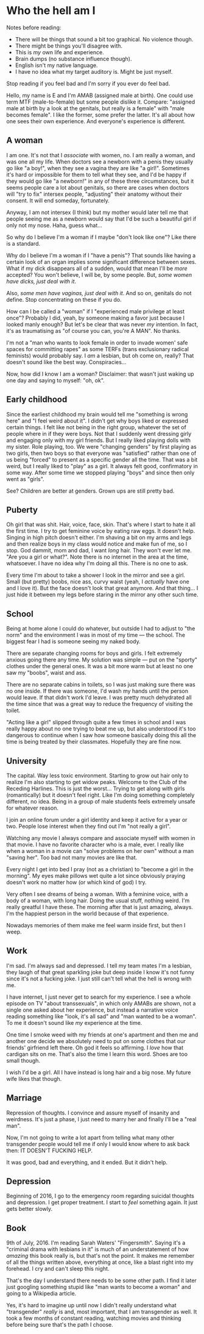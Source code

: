 # Who the hell am I

Notes before reading:

 * There will be things that sound a bit too graphical. No violence though.
 * There might be things you'll disagree with.
 * This is *my* own life and experience.
 * Brain dumps (no substance influence though).
 * English isn't my native language.
 * I have no idea what my target auditory is. Might be just myself.

Stop reading if you feel bad and I'm sorry if you ever do feel bad.

Hello, my name is E and I'm AMAB (assigned male at birth).  One could
use term MTF (male-to-female) but some people dislike it.  Compare:
"assigned male at birth by a look at the genitals, but really is a
female" with "male becomes female".  I like the former, some prefer
the latter. It's all about how one sees their own experience. And
everyone's experience is different.

## A woman

I am one.  It's not that I *associate* with women, no.  I am really a
woman, and was one all my life.  When doctors see a newborn with a
penis they usually go like "a boy!", when they see a vagina they are
like "a girl!".  Sometimes it's hard or impossible for them to tell
what they see, and I'd be happy if they would go like "a newborn!" in
any of these three circumstances, but it seems people care a lot about
genitals, so there are cases when doctors will "try to fix" intersex
people, "adjusting" their anatomy without their consent.  It will end
someday, fortunately.

Anyway, I am not intersex (I think) but my mother would later tell me
that people seeing me as a newborn would say that I'd be such a
beautiful girl if only not my nose. Haha, guess what...

So why do I believe I'm a woman if I maybe "don't look like one"?
Like there is a standard.

Why do I believe I'm a woman if I "have a penis"?  That sounds like
having a certain look of an organ implies some significant difference
between sexes.  What if my dick disappears all of a sudden, would that
mean I'll be *more* accepted?  You won't believe, I will be, by some
people.  But, _some women have dicks, just deal with it_.

Also, _some men have vaginas, just deal with it_.  And so on, genitals
do not define. Stop concentrating on these if you do.

How can I be called a "woman" if I "experienced male privilege at
least once"?  Probably I did, yeah, by someone making a favor just
because I looked manly enough?  But let's be clear that was never *my*
intention.  In fact, it's as traumatising as "of course you can,
you're A MAN".  No thanks.

I'm not a "man who wants to look female in order to invade women' safe
spaces for committing rapes" as some TERFs (trans exclusionary radical
feminists) would probably say.  I *am* a lesbian, but oh come on,
really?  That doesn't sound like the best way.  Conspiracies...

Now, how did I know I am a woman? Disclaimer: that wasn't just waking
up one day and saying to myself: "oh, ok".

## Early childhood

Since the earliest childhood my brain would tell me "something is wrong
here" and "I feel weird about it".  I didn't get why boys liked or
expressed certain things.  I felt like not being in the right group,
whatever the set of people where in if they were boys.  Not that I
suddenly went dressing girly and engaging only with my girl friends.
But I really liked playing dolls with my sister.  Role playing, too.
We were "changing genders" by first playing as two girls, then two
boys so that everyone was "satisfied" rather than one of us being
"forced" to present as a specific gender all the time.  That was a bit
weird, but I really liked to "play" as a girl.  It always felt good,
confirmatory in some way.  After some time we stopped playing "boys"
and since then only went as "girls".

See?  Children are better at genders. Grown ups are still pretty bad.

## Puberty

Oh girl that was shit.  Hair, voice, face, skin.  That's where I start
to hate it all the first time.  I try to get feminine voice by eating
raw eggs.  It doesn't help.  Singing in high pitch doesn't either.
I'm shaving a bit on my arms and legs and then realize boys in my
class would notice and make fun of me, so I stop.  God dammit, mom and
dad, I want *long* hair.  They won't ever let me.  "Are you a girl or
what?".  Note there is no internet in the area at the time,
whatsoever.  I have no idea why I'm doing all this. There is no one to
ask.

Every time I'm about to take a shower I look in the mirror and see a
girl.  Small (but pretty) boobs, nice ass, curvy waist (yeah, I
*actually* have one and I love it).  But the face doesn't look that
great anymore.  And that thing...  I just hide it between my legs
before staring in the mirror any other such time.

## School

Being at home alone I could do whatever, but outside I had to adjust
to "the norm" and the environment I was in most of my time — the school.
The biggest fear I had is someone seeing my naked body.

There are separate changing rooms for boys and girls.  I felt
extremely anxious going there any time.  My solution was simple — put
on the "sporty" clothes under the general ones.  It was a bit more
warm but at least no one saw my "boobs", waist and ass.

There are no separate cabins in toilets, so I was just making sure
there was no one inside.  If there was someone, I'd wash my hands
until the person would leave.  If that didn't work I'd leave.  I was
pretty much dehydrated all the time since that was a great way to
reduce the frequency of visiting the toilet.

"Acting like a girl" slipped through quite a few times in school and I
was really happy about no one trying to beat me up, but also
understood it's too dangerous to continue when I saw how someone
basically doing this all the time is being treated by their
classmates. Hopefully they are fine now.

## University

The capital.  Way less toxic environment.  Starting to grow out hair
only to realize I'm also starting to get widow peaks.  Welcome to the
Club of the Receding Harlines.  This is just the worst...  Trying to
get along with girls (romantically) but it doesn't feel right.  Like
I'm doing something completely different, no idea.  Being in a group
of male students feels extremely unsafe for whatever reason.

I join an online forum under a girl identity and keep it active for a
year or two.  People lose interest when they find out I'm "not really
a girl".

Watching any movie I always compare and associate myself with women in
that movie.  I have no favorite character who is a male, ever.  I
really like when a woman in a movie can "solve problems on her own"
without a man "saving her". Too bad not many movies are like that.

Every night I get into bed I pray (not as a christian) to "become a
girl in the morning". My eyes make pillows wet quite a lot since
obviously praying doesn't work no matter how (or which kind of god)
I try.

Very often I see dreams of being a woman. With a feminine voice, with a
body of a woman, with long hair.  Doing the usual stuff, nothing weird.
I'm really greatful I have these.  The morning after that is just amazing,
always.  I'm the happiest person in the world because of that experience.

Nowadays memories of them make me feel warm inside first, but then I
weep.

## Work

I'm sad.  I'm always sad and depressed.  I tell my team mates I'm a
lesbian, they laugh of that great sparkling joke but deep inside I
know it's not funny since it's not a fucking joke. I just still can't
tell what the hell is wrong with me.

I have internet, I just never get to search for my experience. I see
a whole episode on TV "about transsexuals", in which only AMABs are
shown, not a single one asked about her experience, but instead a narrative
voice reading something like "look, it's all sad" and "man wanted to be
a woman". To me it doesn't sound like *my* experience at the time.

One time I smoke weed with my friends at one's apartment and then me
and another one decide we absolutely need to put on some clothes that
our friends' girfriend left there.  Oh god it feels so affirming.  I
*love* how that cardigan sits on me.  That's also the time I learn
this word.  Shoes are too small though.

I wish I'd be a girl.  All I have instead is long hair and a big nose.
My future wife likes that though.

## Marriage

Repression of thoughts.  I convince and assure myself of insanity and
weirdness.  It's just a phase, I just need to marry her and finally
I'll be a "real man".

Now, I'm not going to write a lot apart from telling what many other
transgender people would tell me if only I would know where to ask
back then: IT DOESN'T FUCKING HELP.

It was good, bad and everything, and it ended. But it didn't help.

## Depression

Beginning of 2016, I go to the emergency room regarding suicidal
thoughts and depression.  I get proper treatment.  I start to *feel*
something again.  It just gets better slowly.

## Book

9th of July, 2016.  I'm reading Sarah Waters' "Fingersmith".  Saying
it's a "criminal drama with lesbians in it" is much of an
understatement of how *amazing* this book really is, but that's not
the point.  It makes me remember of all the things written above,
everything at once, like a blast right into my forehead.  I cry and
can't sleep this night.

That's the day I understand there needs to be some other path.  I find
it later just googling something stupid like "man wants to become a
woman" and going to a Wikipedia article.

Yes, it's hard to imagine up until now I didn't really understand what
"transgender" *really* is and, most important, that I am transgender
as well.  It took a few months of constant reading, watching movies
and thinking before being sure that's the path I choose.
